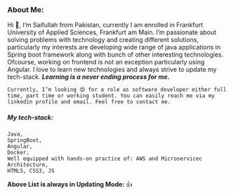 ### About Me:

Hi 👋, I’m Saifullah from Pakistan, currently I am enrolled in Frankfurt University of Applied Sciences, Frankfurt am Main. I’m passionate about solving problems with technology and creating different solutions, particularly my interests are developing wide range of java applications in Spring boot framework along with bunch of other interesting technologies. Ofcourse, working on frontend is not an exception particularly using Angular. I love to learn new technologies and always strive to update my tech-stack. ***Learning is a never ending process for me.***

    Currently, I’m looking 😍 for a role as software developer either full time, part time or working student. You can easily reach me via my linkedin profile and email. Feel free to contact me.
    
  ##### My tech-stack:
  ```
  Java,
  SpringBoot,
  Angular,
  Docker,
  Well equipped with hands-on practice of: AWS and Microservicec Architecture,
  HTML5, CSS3, JS
  ```
  **Above List is always in Updating Mode:** 👍
